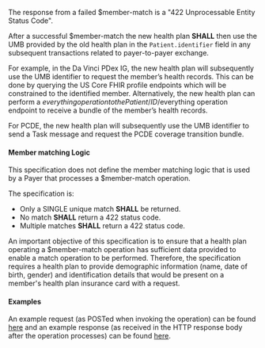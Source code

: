 
The response from a failed $member-match is a "422 Unprocessable Entity Status Code".

After a successful $member-match the new health plan **SHALL** then use the UMB provided by the old health plan in the `Patient.identifier` field in any subsequent transactions related to payer-to-payer exchange.

For example, in the Da Vinci PDex IG, the new health plan will subsequently use the UMB identifier to request the member’s health records. This can be done by querying the US Core FHIR profile endpoints which will be constrained to the identified member. Alternatively, the new health plan can perform a $everything operation to the Patient/{ID}/$everything operation endpoint to receive a bundle of the member’s health records.

For PCDE, the new health plan will subsequently use the UMB identifier to send a Task message and request the PCDE coverage transition bundle.

#### Member matching Logic
This specification does not define the member matching logic that is used by a Payer that processes a $member-match operation.

The specification is:
* Only a SINGLE unique match **SHALL** be returned.
* No match **SHALL** return a 422 status code.
* Multiple matches **SHALL** return a 422 status code.

An important objective of this specification is to ensure that a health plan operating a $member-match operation has sufficient data provided to enable a match operation to be performed.  Therefore, the specification requires a health plan to provide demographic information (name, date of birth, gender) and identification details that would be present on a member's health plan insurance card with a request.

#### Examples
An example request (as POSTed when invoking the operation) can be found [here](Parameters-member-match-in.html) and an example response (as received in the HTTP response body after the operation processes) can be found [here](Parameters-member-match-out.html).

